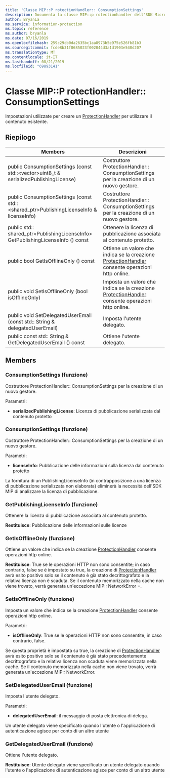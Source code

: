 ```yaml
---
title: 'Classe MIP::P rotectionHandler:: ConsumptionSettings'
description: Documenta la classe MIP::p rotectionhandler dell'SDK Microsoft Information Protection (MIP).
author: BryanLa
ms.service: information-protection
ms.topic: reference
ms.author: bryanla
ms.date: 07/16/2019
ms.openlocfilehash: 259c29cb0da2635bc1aa8973b5e975e526fb81b3
ms.sourcegitcommit: fcde8b31f8685023f002044d3a1d1903e548d207
ms.translationtype: MT
ms.contentlocale: it-IT
ms.lasthandoff: 08/21/2019
ms.locfileid: "69893141"
---
```

# <a name="class-mipprotectionhandlerconsumptionsettings"></a>Classe MIP::P rotectionHandler:: ConsumptionSettings 
Impostazioni utilizzate per creare un [ProtectionHandler](class_mip_protectionhandler.md) per utilizzare il contenuto esistente.
  
## <a name="summary"></a>Riepilogo
 Members                        | Descrizioni                                
--------------------------------|---------------------------------------------
public ConsumptionSettings (const std::\<vector\>uint8_t & serializedPublishingLicense)  | Costruttore ProtectionHandler:: ConsumptionSettings per la creazione di un nuovo gestore.
public ConsumptionSettings (const std::\<shared_ptr\>PublishingLicenseInfo & licenseInfo)  |  Costruttore ProtectionHandler:: ConsumptionSettings per la creazione di un nuovo gestore.
public std:: shared_ptr\<PublishingLicenseInfo\> GetPublishingLicenseInfo () const  |  Ottenere la licenza di pubblicazione associata al contenuto protetto.
public bool GetIsOfflineOnly () const  |  Ottiene un valore che indica se la creazione [ProtectionHandler](class_mip_protectionhandler.md) consente operazioni http online.
public void SetIsOfflineOnly (bool isOfflineOnly)  |  Imposta un valore che indica se la creazione [ProtectionHandler](class_mip_protectionhandler.md) consente operazioni http online.
public void SetDelegatedUserEmail (const std:: String & delegatedUserEmail)  |  Imposta l'utente delegato.
public const std:: String & GetDelegatedUserEmail () const  |  Ottiene l'utente delegato.
  
## <a name="members"></a>Members
  
### <a name="consumptionsettings-function"></a>ConsumptionSettings (funzione)
Costruttore ProtectionHandler:: ConsumptionSettings per la creazione di un nuovo gestore.

Parametri:  
* **serializedPublishingLicense**: Licenza di pubblicazione serializzata dal contenuto protetto


  
### <a name="consumptionsettings-function"></a>ConsumptionSettings (funzione)
Costruttore ProtectionHandler:: ConsumptionSettings per la creazione di un nuovo gestore.

Parametri:  
* **licenseInfo**: Pubblicazione delle informazioni sulla licenza dal contenuto protetto


La fornitura di un PublishingLicenseInfo (in contrapposizione a una licenza di pubblicazione serializzata non elaborata) eliminerà la necessità dell'SDK MIP di analizzare la licenza di pubblicazione.
  
### <a name="getpublishinglicenseinfo-function"></a>GetPublishingLicenseInfo (funzione)
Ottenere la licenza di pubblicazione associata al contenuto protetto.

  
**Restituisce**: Pubblicazione delle informazioni sulle licenze
  
### <a name="getisofflineonly-function"></a>GetIsOfflineOnly (funzione)
Ottiene un valore che indica se la creazione [ProtectionHandler](class_mip_protectionhandler.md) consente operazioni http online.

  
**Restituisce**: True se le operazioni HTTP non sono consentite; in caso contrario, false se è impostato su true, la creazione di [ProtectionHandler](class_mip_protectionhandler.md) avrà esito positivo solo se il contenuto è già stato decrittografato e la relativa licenza non è scaduta. Se il contenuto memorizzato nella cache non viene trovato, verrà generata un'eccezione MIP:: NetworkError =.
  
### <a name="setisofflineonly-function"></a>SetIsOfflineOnly (funzione)
Imposta un valore che indica se la creazione [ProtectionHandler](class_mip_protectionhandler.md) consente operazioni http online.

Parametri:  
* **isOfflineOnly**: True se le operazioni HTTP non sono consentite; in caso contrario, false.


Se questa proprietà è impostata su true, la creazione di [ProtectionHandler](class_mip_protectionhandler.md) avrà esito positivo solo se il contenuto è già stato precedentemente decrittografato e la relativa licenza non scaduta viene memorizzata nella cache. Se il contenuto memorizzato nella cache non viene trovato, verrà generata un'eccezione MIP:: NetworkError.
  
### <a name="setdelegateduseremail-function"></a>SetDelegatedUserEmail (funzione)
Imposta l'utente delegato.

Parametri:  
* **delegatedUserEmail**: il messaggio di posta elettronica di delega.


Un utente delegato viene specificato quando l'utente o l'applicazione di autenticazione agisce per conto di un altro utente
  
### <a name="getdelegateduseremail-function"></a>GetDelegatedUserEmail (funzione)
Ottiene l'utente delegato.

  
**Restituisce**: Utente delegato viene specificato un utente delegato quando l'utente o l'applicazione di autenticazione agisce per conto di un altro utente